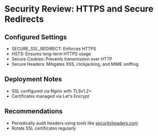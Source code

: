 # Security Review: HTTPS and Secure Redirects

## Configured Settings
- SECURE_SSL_REDIRECT: Enforces HTTPS
- HSTS: Ensures long-term HTTPS usage
- Secure Cookies: Prevents transmission over HTTP
- Secure Headers: Mitigates XSS, clickjacking, and MIME sniffing

## Deployment Notes
- SSL configured via Nginx with TLSv1.2+
- Certificates managed via Let's Encrypt

## Recommendations
- Periodically audit headers using tools like [securityheaders.com](https://securityheaders.com)
- Rotate SSL certificates regularly
